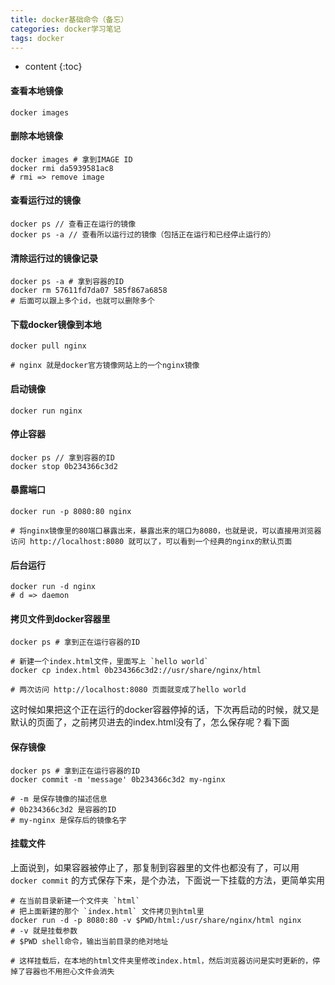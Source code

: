 ```yaml
---
title: docker基础命令（备忘）
categories: docker学习笔记
tags: docker
---
```


* content
{:toc}

#### 查看本地镜像

```
docker images
```

#### 删除本地镜像

```
docker images # 拿到IMAGE ID
docker rmi da5939581ac8
# rmi => remove image
```





#### 查看运行过的镜像

```
docker ps // 查看正在运行的镜像
docker ps -a // 查看所以运行过的镜像（包括正在运行和已经停止运行的）
```

#### 清除运行过的镜像记录

```
docker ps -a # 拿到容器的ID
docker rm 57611fd7da07 585f867a6858
# 后面可以跟上多个id，也就可以删除多个
```

#### 下载docker镜像到本地

```
docker pull nginx

# nginx 就是docker官方镜像网站上的一个nginx镜像
```

#### 启动镜像

```
docker run nginx
```

#### 停止容器

```
docker ps // 拿到容器的ID
docker stop 0b234366c3d2
```

#### 暴露端口

```
docker run -p 8080:80 nginx

# 将nginx镜像里的80端口暴露出来，暴露出来的端口为8080，也就是说，可以直接用浏览器访问 http://localhost:8080 就可以了，可以看到一个经典的nginx的默认页面
```

#### 后台运行

```
docker run -d nginx
# d => daemon
```

#### 拷贝文件到docker容器里

```
docker ps # 拿到正在运行容器的ID

# 新建一个index.html文件，里面写上 `hello world`
docker cp index.html 0b234366c3d2://usr/share/nginx/html

# 两次访问 http://localhost:8080 页面就变成了hello world
```

这时候如果把这个正在运行的docker容器停掉的话，下次再启动的时候，就又是默认的页面了，之前拷贝进去的index.html没有了，怎么保存呢？看下面

#### 保存镜像

```
docker ps # 拿到正在运行容器的ID
docker commit -m 'message' 0b234366c3d2 my-nginx

# -m 是保存镜像的描述信息
# 0b234366c3d2 是容器的ID
# my-nginx 是保存后的镜像名字
```

#### 挂载文件

上面说到，如果容器被停止了，那复制到容器里的文件也都没有了，可以用 `docker commit` 的方式保存下来，是个办法，下面说一下挂载的方法，更简单实用

```
# 在当前目录新建一个文件夹 `html`
# 把上面新建的那个 `index.html` 文件拷贝到html里
docker run -d -p 8080:80 -v $PWD/html:/usr/share/nginx/html nginx
# -v 就是挂载参数
# $PWD shell命令，输出当前目录的绝对地址

# 这样挂载后，在本地的html文件夹里修改index.html，然后浏览器访问是实时更新的，停掉了容器也不用担心文件会消失
```
